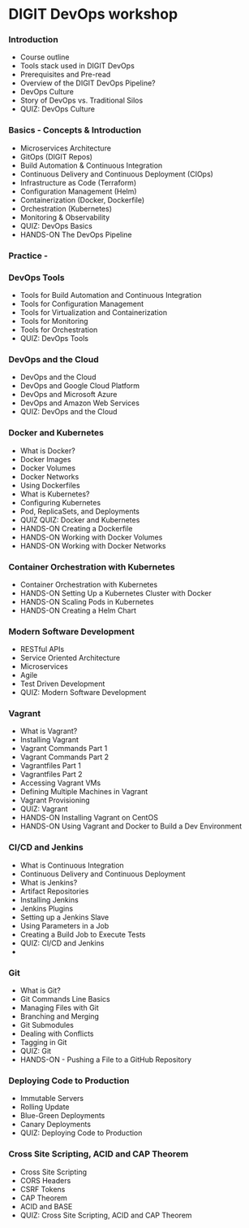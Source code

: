 # DIGIT DevOps workshop

### Introduction

* Course outline
* Tools stack used in DIGIT DevOps 
* Prerequisites and Pre-read
* Overview of the DIGIT DevOps Pipeline?
* DevOps Culture
* Story of DevOps vs. Traditional Silos
*  QUIZ: DevOps Culture

### Basics - Concepts & Introduction

* Microservices Architecture
* GitOps \(DIGIT Repos\)
* Build Automation & Continuous Integration 
* Continuous Delivery and Continuous Deployment \(CIOps\)
* Infrastructure as Code \(Terraform\)
* Configuration Management \(Helm\)
* Containerization \(Docker, Dockerfile\)
* Orchestration \(Kubernetes\)
* Monitoring & Observability
* QUIZ: DevOps Basics
* HANDS-ON  The DevOps Pipeline

### Practice -

### DevOps Tools

* Tools for Build Automation and Continuous Integration
* Tools for Configuration Management
* Tools for Virtualization and Containerization
* Tools for Monitoring
* Tools for Orchestration
* QUIZ: DevOps Tools

### DevOps and the Cloud

* DevOps and the Cloud
* DevOps and Google Cloud Platform
* DevOps and Microsoft Azure
* DevOps and Amazon Web Services
* QUIZ: DevOps and the Cloud

### Docker and Kubernetes

* What is Docker?
* Docker Images
* Docker Volumes
* Docker Networks
* Using Dockerfiles
* What is Kubernetes?
* Configuring Kubernetes
* Pod, ReplicaSets, and Deployments
* QUIZ QUIZ: Docker and Kubernetes
* HANDS-ON  Creating a Dockerfile
* HANDS-ON  Working with Docker Volumes
* HANDS-ON  Working with Docker Networks

### Container Orchestration with Kubernetes

* Container Orchestration with Kubernetes
* HANDS-ON  Setting Up a Kubernetes Cluster with Docker
* HANDS-ON  Scaling Pods in Kubernetes
* HANDS-ON  Creating a Helm Chart

### Modern Software Development

* RESTful APIs
* Service Oriented Architecture
* Microservices
* Agile
* Test Driven Development
* QUIZ: Modern Software Development

### Vagrant

* What is Vagrant?
* Installing Vagrant
* Vagrant Commands Part 1
* Vagrant Commands Part 2
* Vagrantfiles Part 1
* Vagrantfiles Part 2
* Accessing Vagrant VMs
* Defining Multiple Machines in Vagrant
* Vagrant Provisioning
* QUIZ: Vagrant
* HANDS-ON Installing Vagrant on CentOS
* HANDS-ON Using Vagrant and Docker to Build a Dev Environment

###  

### CI/CD and Jenkins

* What is Continuous Integration
* Continuous Delivery and Continuous Deployment
* What is Jenkins?
* Artifact Repositories
* Installing Jenkins
* Jenkins Plugins
* Setting up a Jenkins Slave
* Using Parameters in a Job
* Creating a Build Job to Execute Tests
* QUIZ: CI/CD and Jenkins
* 
### Git

* What is Git?
* Git Commands Line Basics
* Managing Files with Git
* Branching and Merging
* Git Submodules
* Dealing with Conflicts
* Tagging in Git
* QUIZ: Git
* HANDS-ON - Pushing a File to a GitHub Repository

### Deploying Code to Production

* Immutable Servers
* Rolling Update
* Blue-Green Deployments
* Canary Deployments
* QUIZ: Deploying Code to Production 

### Cross Site Scripting, ACID and CAP Theorem

* Cross Site Scripting
* CORS Headers
* CSRF Tokens
* CAP Theorem
* ACID and BASE
* QUIZ: Cross Site Scripting, ACID and CAP Theorem

